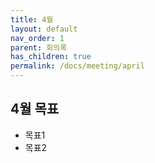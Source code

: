 ```yaml
---
title: 4월
layout: default
nav_order: 1
parent: 회의록
has_children: true
permalink: /docs/meeting/april
---
```


## 4월 목표

- 목표1
- 목표2
